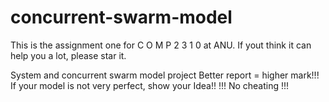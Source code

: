 # concurrent-swarm-model
This is the assignment one for C O M P 2 3 1 0 at ANU.
If yout think it can help you a lot, please star it.

System and concurrent swarm model project
Better report = higher mark!!!
If your model is not very perfect, show your Idea!!
!!! No cheating !!!
